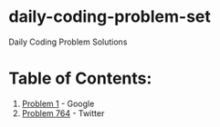 # daily-coding-problem-set

Daily Coding Problem Solutions

# Table of Contents:

1. [Problem 1](./Easy/TwoSum1/) - Google
2. [Problem 764](./Medium/LargestInteger764/) - Twitter
